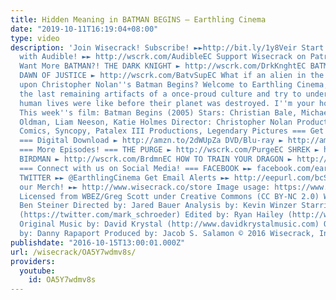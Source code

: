 ```yaml
---
title: Hidden Meaning in BATMAN BEGINS – Earthling Cinema
date: "2019-10-11T16:19:04+08:00"
type: video
description: 'Join Wisecrack! Subscribe! ►►http://bit.ly/1y8Veir Start your FREE Trial
  with Audible! ►► http://wscrk.com/AudibleEC Support Wisecrack on Patreon! ►► http://wscrk.com/PatreonWC
  Want More BATMAN?! THE DARK KNIGHT ► http://wscrk.com/DrkKnghtEC BATMAN V SUPERMAN:
  DAWN OF JUSTICE ► http://wscrk.com/BatvSupEC What if an alien in the future stumbled
  upon Christopher Nolan''s Batman Begins? Welcome to Earthling Cinema, where we examine
  the last remaining artifacts of a once-proud culture and try to understand what
  human lives were like before their planet was destroyed. I''m your host, Garyx Wormuloid.
  This week''s film: Batman Begins (2005) Stars: Christian Bale, Michael Caine, Gary
  Oldman, Liam Neeson, Katie Holmes Director: Christopher Nolan Production Co: DC
  Comics, Syncopy, Patalex III Productions, Legendary Pictures === Get the Movie!
  === Digital Download ► http://amzn.to/2dWUpZa DVD/Blu-ray ► http://amzn.to/2dnINP6
  === More Episodes! === THE PURGE ► http://wscrk.com/PurgeEC SHREK ► http://wscrk.com/ShrekEC
  BIRDMAN ► http://wscrk.com/BrdmnEC HOW TO TRAIN YOUR DRAGON ► http://wscrk.com/HtTYDEC
  === Connect with us on Social Media! === FACEBOOK ►► facebook.com/earthlingcinema
  TWITTER ►► @EarthlingCinema Get Email Alerts ►► http://eepurl.com/bcSRD9 Check out
  our Merch! ►► http://www.wisecrack.co/store Image usage: https://www.flickr.com/photos/chicagopublicradio/11439698513/
  Licensed from WBEZ/Greg Scott under Creative Commons (CC BY-NC 2.0) Written by:
  Ben Steiner Directed by: Jared Bauer Analysis by: Kevin Winzer Starring: Mark Schroeder
  (https://twitter.com/mark_schroeder) Edited by: Ryan Hailey (http://www.ryanhaileydotcom.com/)
  Original Music by: David Krystal (http://www.davidkrystalmusic.com) Opening Animation
  by: Danny Rapaport Produced by: Jacob S. Salamon © 2016 Wisecrack, Inc.'
publishdate: "2016-10-15T13:00:01.000Z"
url: /wisecrack/OA5Y7wdmv8s/
providers:
  youtube:
    id: OA5Y7wdmv8s
---
```

